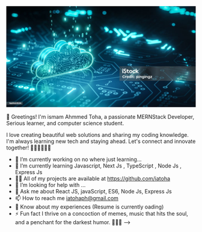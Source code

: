 <img src="istockphoto-1669453534-1024x1024.jpg" alt=""> 


👋 Greetings! I'm ismam Ahmmed Toha, a passionate MERNStack Developer, Serious learner, and computer science student.

I love creating beautiful web solutions and sharing my coding knowledge. I'm always learning new tech and staying ahead. Let's connect and innovate together! 🚀👨‍💻🚀👨‍💻

- 🔭 I’m currently working on no where just learning...
- 🌱 I’m currently learning Javascript, Next Js , TypeScript , Node Js , Express Js
- 👨‍💻 All of my projects are available at https://github.com/iatoha
- 🤔 I’m looking for help with ...
- 💬 Ask me about React JS, javaScript, ES6, Node Js, Express Js
- 📫 How to reach me iatohaph@gmail.com
- 📄 Know about my experiences (Resume is currently oading)
- ⚡ Fun fact I thrive on a concoction of memes, music that hits the soul, and a penchant for the darkest humor. 🎵😄🖤
-->
